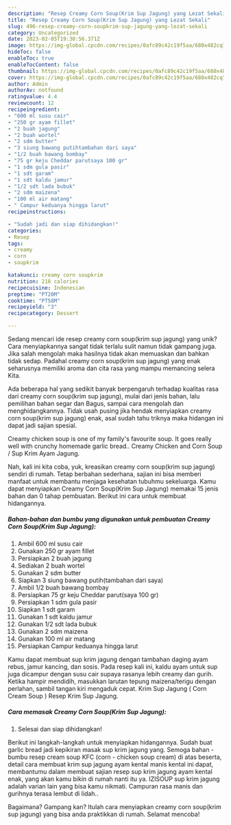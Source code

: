 ```yaml
---
description: "Resep Creamy Corn Soup(Krim Sup Jagung) yang Lezat Sekali"
title: "Resep Creamy Corn Soup(Krim Sup Jagung) yang Lezat Sekali"
slug: 496-resep-creamy-corn-soupkrim-sup-jagung-yang-lezat-sekali
category: Uncategorized
date: 2023-02-05T19:30:56.371Z
image: https://img-global.cpcdn.com/recipes/0afc89c42c19f5aa/680x482cq70/creamy-corn-soupkrim-sup-jagung-foto-resep-utama.jpg
hideToc: false
enableToc: true
enableTocContent: false
thumbnail: https://img-global.cpcdn.com/recipes/0afc89c42c19f5aa/680x482cq70/creamy-corn-soupkrim-sup-jagung-foto-resep-utama.jpg
cover: https://img-global.cpcdn.com/recipes/0afc89c42c19f5aa/680x482cq70/creamy-corn-soupkrim-sup-jagung-foto-resep-utama.jpg
author: Admin
authorAv: notfound
ratingvalue: 4.4
reviewcount: 12
recipeingredient:
- "600 ml susu cair"
- "250 gr ayam fillet"
- "2 buah jagung"
- "2 buah wortel"
- "2 sdm butter"
- "3 siung bawang putihtambahan dari saya"
- "1/2 buah bawang bombay"
- "75 gr keju Cheddar parutsaya 100 gr"
- "1 sdm gula pasir"
- "1 sdt garam"
- "1 sdt kaldu jamur"
- "1/2 sdt lada bubuk"
- "2 sdm maizena"
- "100 ml air matang"
- " Campur keduanya hingga larut"
recipeinstructions:

- "Sudah jadi dan siap dihidangkan!"
categories:
- Resep
tags:
- creamy
- corn
- soupkrim

katakunci: creamy corn soupkrim 
nutrition: 218 calories
recipecuisine: Indonesian
preptime: "PT20M"
cooktime: "PT58M"
recipeyield: "3"
recipecategory: Dessert

---
```





Sedang mencari ide resep creamy corn soup(krim sup jagung) yang unik? Cara menyiapkannya sangat tidak terlalu sulit namun tidak gampang juga. Jika salah mengolah maka hasilnya tidak akan memuaskan dan bahkan tidak sedap. Padahal creamy corn soup(krim sup jagung) yang enak seharusnya memiliki aroma dan cita rasa yang mampu memancing selera Kita.





Ada beberapa hal yang sedikit banyak berpengaruh terhadap kualitas rasa dari creamy corn soup(krim sup jagung), mulai dari jenis bahan, lalu pemilihan bahan segar dan Bagus, sampai cara mengolah dan menghidangkannya. Tidak usah pusing jika hendak menyiapkan creamy corn soup(krim sup jagung) enak,      asal sudah tahu triknya maka hidangan ini dapat jadi sajian spesial.














Creamy chicken soup is one of my family&#39;s favourite soup. It goes really well with crunchy homemade garlic bread.. Creamy Chicken and Corn Soup / Sup Krim Ayam Jagung.






Nah, kali ini kita coba, yuk, kreasikan creamy corn soup(krim sup jagung) sendiri di rumah. Tetap berbahan sederhana, sajian ini bisa memberi manfaat untuk membantu menjaga kesehatan tubuhmu sekeluarga. Kamu dapat menyiapkan Creamy Corn Soup(Krim Sup Jagung) memakai 15 jenis bahan dan 0 tahap pembuatan. Berikut ini cara untuk membuat hidangannya.

<!--inarticleads1-->

##### Bahan-bahan dan bumbu yang digunakan untuk pembuatan Creamy Corn Soup(Krim Sup Jagung):

1. Ambil 600 ml susu cair
1. Gunakan 250 gr ayam fillet
1. Persiapkan 2 buah jagung
1. Sediakan 2 buah wortel
1. Gunakan 2 sdm butter
1. Siapkan 3 siung bawang putih(tambahan dari saya)
1. Ambil 1/2 buah bawang bombay
1. Persiapkan 75 gr keju Cheddar parut(saya 100 gr)
1. Persiapkan 1 sdm gula pasir
1. Siapkan 1 sdt garam
1. Gunakan 1 sdt kaldu jamur
1. Gunakan 1/2 sdt lada bubuk
1. Gunakan 2 sdm maizena
1. Gunakan 100 ml air matang
1. Persiapkan  Campur keduanya hingga larut


Kamu dapat membuat sup krim jagung dengan tambahan daging ayam rebus, jamur kancing, dan sosis. Pada resep kali ini, kaldu ayam untuk sup juga dicampur dengan susu cair supaya rasanya lebih creamy dan gurih. Ketika hampir mendidih, masukkan larutan tepung maizena/terigu dengan perlahan, sambil tangan kiri mengaduk cepat. Krim Sup Jagung ( Corn Cream Soup ) Resep Krim Sup Jagung. 

<!--inarticleads2-->

##### Cara memasak Creamy Corn Soup(Krim Sup Jagung):


1. Selesai dan siap dihidangkan!

Berikut ini langkah-langkah untuk menyiapkan hidangannya. Sudah buat garlic bread jadi kepikiran masak sup krim jagung yang. Semoga bahan - bumbu resep cream soup KFC (corn - chicken soup cream) di atas beserta, detail cara membuat krim sup jagung ayam kental manis kental ini dapat, membantumu dalam membuat sajian resep sup krim jagung ayam kental enak, yang akan kamu bikin di rumah nanti itu ya. IZISOUP sup krim jagung adalah varian lain yang bisa kamu nikmati. Campuran rasa manis dan gurihnya terasa lembut di lidah.. 

Bagaimana? Gampang kan? Itulah cara menyiapkan creamy corn soup(krim sup jagung) yang bisa anda praktikkan di rumah. Selamat mencoba!
